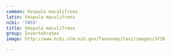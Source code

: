 ```yaml
---
common: Vespula maculifrons
latin: Vespula maculifrons
ncbi: '7453'
title: Vespula maculifrons
group: Invertebrates
image: http://www.ncbi.nlm.nih.gov/Taxonomy/taxi/images/3738

---
```

